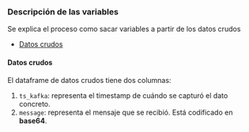 ### Descripción de las variables

Se explica el proceso como sacar variables a partir de los datos crudos

+ [Datos crudos](#datos-crudos)


#### Datos crudos
El dataframe de datos crudos tiene dos columnas:
1. `ts_kafka`: representa el timestamp de cuándo se capturó el dato concreto.
2. `message`: representa el mensaje que se recibió. Está codificado en **base64**.



